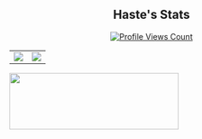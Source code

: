 
<h2 align="center">Haste's Stats</h2>
<a href="https://github.com/Haste1337">
  <p align="center">
    <img src="https://komarev.com/ghpvc/?username=Haste1337" alt="Profile Views Count">
  </p>
</a>

<p align="center">
<table>
  <tr>
    <td align="center" style="padding=0;width=50%;">
      <img src="https://github-readme-stats.vercel.app/api/?username=Haste1337&title_color=4F8CC9&text_color=9f9f9f&show_icons=true&bg_color=00000000&hide_border=true&icon_color=4F8CC9&hide_title=true&count_private=true" />
    </td>
    <td align="center" style="padding=0;width=50%;">
      <img src="https://github-readme-stats.quantumlytangled.vercel.app/api/top-langs/?username=Haste1337&title_color=4F8CC9&text_color=9f9f9f&layout=compact&show_icons=true&bg_color=00000000&hide_border=true&icon_color=00000000&count_private=true" />
    </td>
  </tr>
</table>
</p>

<img align="left" width="300" height="100" src="https://discord.c99.nl/widget/theme-4/388676447977603075.png">
